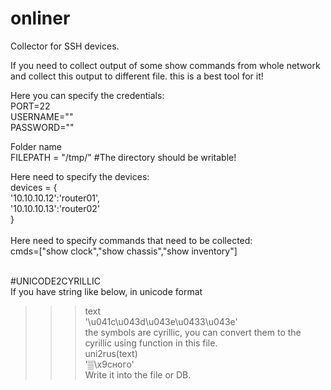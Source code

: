 # onliner
Collector for SSH devices. 

If you need to collect output of some show commands from whole network and collect this output to different file.
this is a best tool for it!

Here you can specify the credentials:<br>
PORT=22<br>
USERNAME=""<br>
PASSWORD=""<br>

Folder name<br>
FILEPATH = "/tmp/"   #The directory should be writable!<br>

Here need to specify the devices:<br>
devices = {<br>
    '10.10.10.12':'router01',<br>
    '10.10.10.13':'router02'<br>
    }<br>
<br>
Here need to specify commands that need to be collected:<br>
cmds=["show clock","show chassis","show inventory"]<br>
<br>

#UNICODE2CYRILLIC<br>
If you have string like below, in unicode format<br>
>>> text<br>
'\u041c\u043d\u043e\u0433\u043e'<br>
the symbols are cyrillic, you can convert them to the cyrillic using function in this file. <br>
>>> uni2rus(text)<br>
'▒\x9cного'<br>
Write it into the file or DB.<br>
